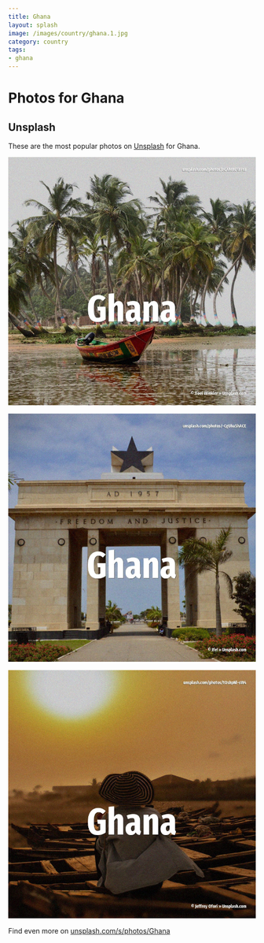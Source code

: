 ```yaml
---
title: Ghana
layout: splash
image: /images/country/ghana.1.jpg
category: country
tags:
- ghana
---
```

# Photos for Ghana

## Unsplash

These are the most popular photos on [Unsplash](https://unsplash.com) for Ghana.

![Ghana](/images/country/ghana.1.jpg)

![Ghana](/images/country/ghana.2.jpg)

![Ghana](/images/country/ghana.3.jpg)

Find even more on [unsplash.com/s/photos/Ghana](https://unsplash.com/s/photos/Ghana)